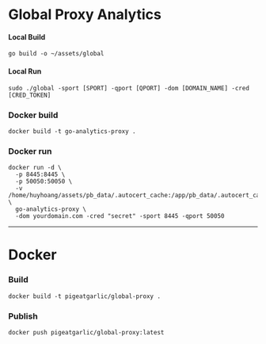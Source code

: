 # Global Proxy Analytics
#### Local Build
```shell
go build -o ~/assets/global 
```

#### Local Run
```shell
sudo ./global -sport [SPORT] -qport [QPORT] -dom [DOMAIN_NAME] -cred [CRED_TOKEN]
```

### Docker build
```shell
docker build -t go-analytics-proxy .
```


### Docker run
```shell
docker run -d \
  -p 8445:8445 \
  -p 50050:50050 \
  -v /home/huyhoang/assets/pb_data/.autocert_cache:/app/pb_data/.autocert_cache \
  go-analytics-proxy \
  -dom yourdomain.com -cred "secret" -sport 8445 -qport 50050

```
---
# Docker
### Build
```shell
docker build -t pigeatgarlic/global-proxy .
```
### Publish
```shell
docker push pigeatgarlic/global-proxy:latest
```